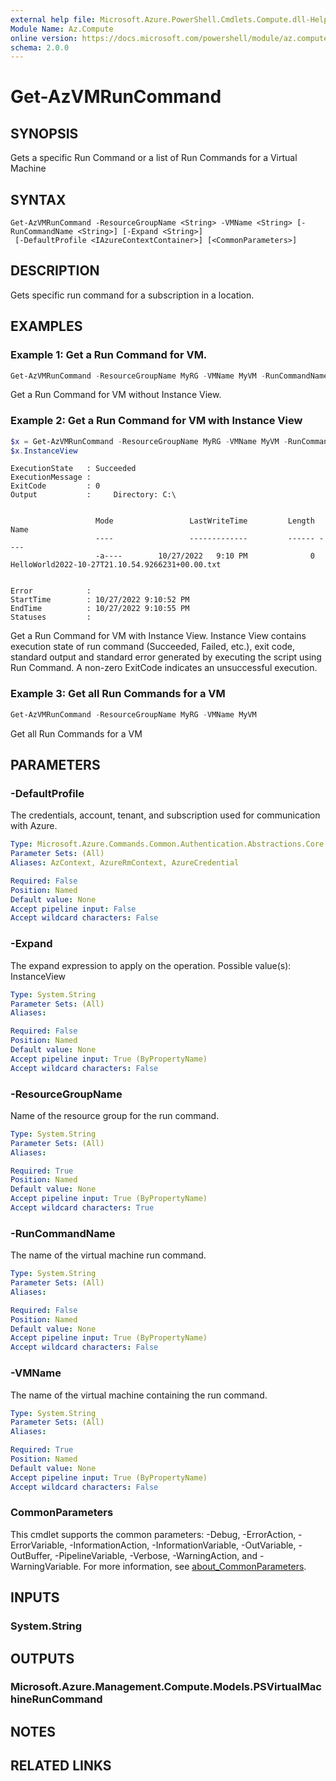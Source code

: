 ```yaml
---
external help file: Microsoft.Azure.PowerShell.Cmdlets.Compute.dll-Help.xml
Module Name: Az.Compute
online version: https://docs.microsoft.com/powershell/module/az.compute/Get-AzVMRunCommand
schema: 2.0.0
---
```


# Get-AzVMRunCommand

## SYNOPSIS
Gets a specific Run Command or a list of Run Commands for a Virtual Machine

## SYNTAX

```
Get-AzVMRunCommand -ResourceGroupName <String> -VMName <String> [-RunCommandName <String>] [-Expand <String>]
 [-DefaultProfile <IAzureContextContainer>] [<CommonParameters>]
```

## DESCRIPTION
Gets specific run command for a subscription in a location.

## EXAMPLES

### Example 1: Get a Run Command for VM.

```powershell
Get-AzVMRunCommand -ResourceGroupName MyRG -VMName MyVM -RunCommandName MyRunCommand
```

Get a Run Command for VM without Instance View.

### Example 2: Get a Run Command for VM with Instance View

```powershell
$x = Get-AzVMRunCommand -ResourceGroupName MyRG -VMName MyVM -RunCommandName MyRunCommand -Expand InstanceView
$x.InstanceView
```

```output
ExecutionState   : Succeeded
ExecutionMessage :
ExitCode         : 0
Output           :     Directory: C:\


                   Mode                 LastWriteTime         Length Name
                   ----                 -------------         ------ ----
                   -a----        10/27/2022   9:10 PM              0 HelloWorld2022-10-27T21.10.54.9266231+00.00.txt


Error            :
StartTime        : 10/27/2022 9:10:52 PM
EndTime          : 10/27/2022 9:10:55 PM
Statuses         :
```

Get a Run Command for VM with Instance View. Instance View contains execution state of run command (Succeeded, Failed, etc.), exit code, standard output and standard error generated by executing the script using Run Command. A non-zero ExitCode indicates an unsuccessful execution.

### Example 3: Get all Run Commands for a VM

```powershell
Get-AzVMRunCommand -ResourceGroupName MyRG -VMName MyVM
```

Get all Run Commands for a VM

## PARAMETERS

### -DefaultProfile
The credentials, account, tenant, and subscription used for communication with Azure.

```yaml
Type: Microsoft.Azure.Commands.Common.Authentication.Abstractions.Core.IAzureContextContainer
Parameter Sets: (All)
Aliases: AzContext, AzureRmContext, AzureCredential

Required: False
Position: Named
Default value: None
Accept pipeline input: False
Accept wildcard characters: False
```

### -Expand
The expand expression to apply on the operation. Possible value(s): InstanceView

```yaml
Type: System.String
Parameter Sets: (All)
Aliases:

Required: False
Position: Named
Default value: None
Accept pipeline input: True (ByPropertyName)
Accept wildcard characters: False
```

### -ResourceGroupName
Name of the resource group for the run command.

```yaml
Type: System.String
Parameter Sets: (All)
Aliases:

Required: True
Position: Named
Default value: None
Accept pipeline input: True (ByPropertyName)
Accept wildcard characters: True
```

### -RunCommandName
The name of the virtual machine run command.

```yaml
Type: System.String
Parameter Sets: (All)
Aliases:

Required: False
Position: Named
Default value: None
Accept pipeline input: True (ByPropertyName)
Accept wildcard characters: False
```

### -VMName
The name of the virtual machine containing the run command.

```yaml
Type: System.String
Parameter Sets: (All)
Aliases:

Required: True
Position: Named
Default value: None
Accept pipeline input: True (ByPropertyName)
Accept wildcard characters: False
```

### CommonParameters
This cmdlet supports the common parameters: -Debug, -ErrorAction, -ErrorVariable, -InformationAction, -InformationVariable, -OutVariable, -OutBuffer, -PipelineVariable, -Verbose, -WarningAction, and -WarningVariable. For more information, see [about_CommonParameters](http://go.microsoft.com/fwlink/?LinkID=113216).

## INPUTS

### System.String

## OUTPUTS

### Microsoft.Azure.Management.Compute.Models.PSVirtualMachineRunCommand

## NOTES

## RELATED LINKS
